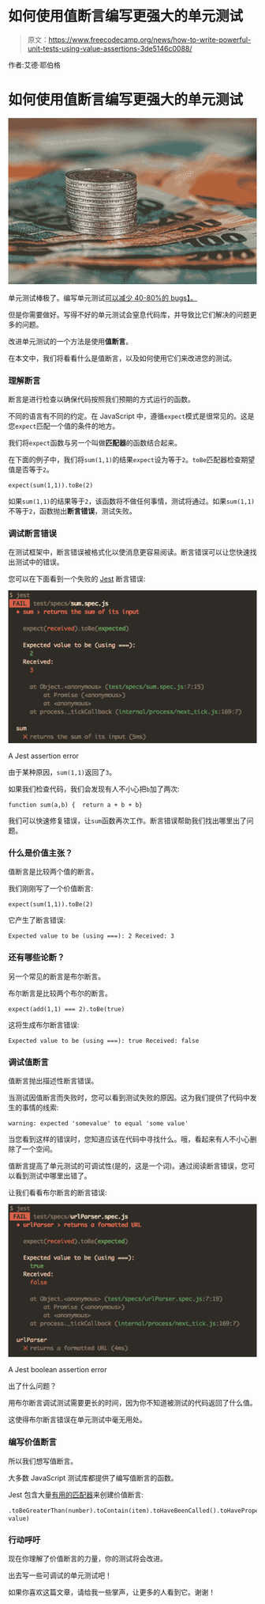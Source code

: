 # 如何使用值断言编写更强大的单元测试

> 原文：<https://www.freecodecamp.org/news/how-to-write-powerful-unit-tests-using-value-assertions-3de5146c0088/>

作者:艾德·耶伯格

# 如何使用值断言编写更强大的单元测试

![Lb7ohd8Up9fDU98NEV5Afk8S7JvxPRMsxr23](img/d109e60b0d96ea587f86a0fac814b35b.png)

单元测试棒极了。编写单元测试[可以减少 40-80%的 bugs】。](https://www.computer.org/csdl/mags/so/2007/03/s3024.pdf)

但是你需要做好。写得不好的单元测试会窒息代码库，并导致比它们解决的问题更多的问题。

改进单元测试的一个方法是使用**值断言**。

在本文中，我们将看看什么是值断言，以及如何使用它们来改进您的测试。

### 理解断言

断言是进行检查以确保代码按照我们预期的方式运行的函数。

不同的语言有不同的约定。在 JavaScript 中，遵循`expect`模式是很常见的。这是您`expect`匹配一个值的条件的地方。

我们将`expect`函数与另一个叫做**匹配器**的函数结合起来。

在下面的例子中，我们将`sum(1,1)`的结果`expect`设为等于`2`。`toBe`匹配器检查期望值是否等于`2`。

```
expect(sum(1,1)).toBe(2)
```

如果`sum(1,1)`的结果等于`2`，该函数将不做任何事情，测试将通过。如果`sum(1,1)`不等于`2`，函数抛出**断言错误**，测试失败。

### 调试断言错误

在测试框架中，断言错误被格式化以使消息更容易阅读。断言错误可以让您快速找出测试中的错误。

您可以在下面看到一个失败的 [Jest](https://facebook.github.io/jest/) 断言错误:

![-2e06m0DKQjtjvDUzRoGmkv60nm0HE8YiHFU](img/8d2d73bed399ae42f4ed45e397780f99.png)

A Jest assertion error

由于某种原因，`sum(1,1)`返回了`3`。

如果我们检查代码，我们会发现有人不小心把`b`加了两次:

```
function sum(a,b) {  return a + b + b}
```

我们可以快速修复错误，让`sum`函数再次工作。断言错误帮助我们找出哪里出了问题。

### 什么是价值主张？

值断言是比较两个值的断言。

我们刚刚写了一个价值断言:

```
expect(sum(1,1)).toBe(2)
```

它产生了断言错误:

```
Expected value to be (using ===): 2 Received: 3
```

### 还有哪些论断？

另一个常见的断言是布尔断言。

布尔断言是比较两个布尔的断言。

```
expect(add(1,1) === 2).toBe(true)
```

这将生成布尔断言错误:

```
Expected value to be (using ===): true Received: false
```

### 调试值断言

值断言抛出描述性断言错误。

当测试因值断言而失败时，您可以看到测试失败的原因。这为我们提供了代码中发生的事情的线索:

```
warning: expected 'somevalue' to equal 'some value'
```

当您看到这样的错误时，您知道应该在代码中寻找什么。哦，看起来有人不小心删除了一个空间。

值断言提高了单元测试的可调试性(是的，这是一个词)。通过阅读断言错误，您可以看到测试中哪里出错了。

让我们看看布尔断言的断言错误:

![fyKQxgYRoihV-B-hRLYOIVVzYhAromkgOkAn](img/38d5fd6675f51226e420aa685be7e6fb.png)

A Jest boolean assertion error

出了什么问题？

用布尔断言调试测试需要更长的时间，因为你不知道被测试的代码返回了什么值。

这使得布尔断言错误在单元测试中毫无用处。

### 编写价值断言

所以我们想写值断言。

大多数 JavaScript 测试库都提供了编写值断言的函数。

Jest 包含大量[有用的匹配器](https://facebook.github.io/jest/docs/en/expect.html)来创建价值断言:

```
.toBeGreaterThan(number).toContain(item).toHaveBeenCalled().toHaveProperty(keyPath, value)
```

### 行动呼吁

现在你理解了价值断言的力量，你的测试将会改进。

出去写一些可调试的单元测试吧！

如果你喜欢这篇文章，请给我一些掌声，让更多的人看到它。谢谢！